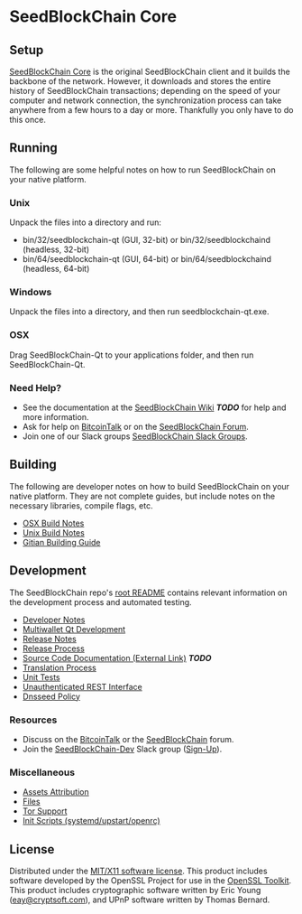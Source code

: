 SeedBlockChain Core
=====================

Setup
---------------------
[SeedBlockChain Core](http://seedblockchain.org/wallet) is the original SeedBlockChain client and it builds the backbone of the network. However, it downloads and stores the entire history of SeedBlockChain transactions; depending on the speed of your computer and network connection, the synchronization process can take anywhere from a few hours to a day or more. Thankfully you only have to do this once.

Running
---------------------
The following are some helpful notes on how to run SeedBlockChain on your native platform.

### Unix

Unpack the files into a directory and run:

- bin/32/seedblockchain-qt (GUI, 32-bit) or bin/32/seedblockchaind (headless, 32-bit)
- bin/64/seedblockchain-qt (GUI, 64-bit) or bin/64/seedblockchaind (headless, 64-bit)

### Windows

Unpack the files into a directory, and then run seedblockchain-qt.exe.

### OSX

Drag SeedBlockChain-Qt to your applications folder, and then run SeedBlockChain-Qt.

### Need Help?

* See the documentation at the [SeedBlockChain Wiki](https://en.bitcoin.it/wiki/Main_Page) ***TODO***
for help and more information.
* Ask for help on [BitcoinTalk](https://bitcointalk.org/index.php?topic=1262920.0) or on the [SeedBlockChain Forum](http://forum.seedblockchain.org/).
* Join one of our Slack groups [SeedBlockChain Slack Groups](https://seedblockchain.org/slack-logins/).

Building
---------------------
The following are developer notes on how to build SeedBlockChain on your native platform. They are not complete guides, but include notes on the necessary libraries, compile flags, etc.

- [OSX Build Notes](build-osx.md)
- [Unix Build Notes](build-unix.md)
- [Gitian Building Guide](gitian-building.md)

Development
---------------------
The SeedBlockChain repo's [root README](https://github.com/SeedBlockChain-Project/SeedBlockChain/blob/master/README.md) contains relevant information on the development process and automated testing.

- [Developer Notes](developer-notes.md)
- [Multiwallet Qt Development](multiwallet-qt.md)
- [Release Notes](release-notes.md)
- [Release Process](release-process.md)
- [Source Code Documentation (External Link)](https://dev.visucore.com/bitcoin/doxygen/) ***TODO***
- [Translation Process](translation_process.md)
- [Unit Tests](unit-tests.md)
- [Unauthenticated REST Interface](REST-interface.md)
- [Dnsseed Policy](dnsseed-policy.md)

### Resources

* Discuss on the [BitcoinTalk](https://bitcointalk.org/index.php?topic=1262920.0) or the [SeedBlockChain](http://forum.seedblockchain.org/) forum.
* Join the [SeedBlockChain-Dev](https://seedblockchain-dev.slack.com/) Slack group ([Sign-Up](https://seedblockchain-dev.herokuapp.com/)).

### Miscellaneous
- [Assets Attribution](assets-attribution.md)
- [Files](files.md)
- [Tor Support](tor.md)
- [Init Scripts (systemd/upstart/openrc)](init.md)

License
---------------------
Distributed under the [MIT/X11 software license](http://www.opensource.org/licenses/mit-license.php).
This product includes software developed by the OpenSSL Project for use in the [OpenSSL Toolkit](https://www.openssl.org/). This product includes
cryptographic software written by Eric Young ([eay@cryptsoft.com](mailto:eay@cryptsoft.com)), and UPnP software written by Thomas Bernard.
